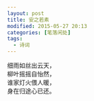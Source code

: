```yaml
---
layout: post
title: 安之若素
modified: 2015-05-27 20:13
categories: [笔落闲处]
tags: 
  - 诗词
---
```


细雨如丝出云天，  
柳叶摇摇自怡然，  
谁家灯火偎人暖，  
身在归途心已还。